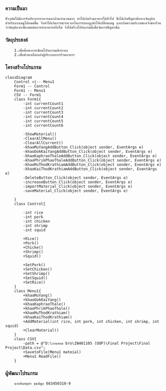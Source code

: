 ### ความเป็นมา
    ปัจจุบันได้มีการรับประทารอาหารนอกบ้านจำนวนมาก ทำให้เกิดร้านอาหารได้ทั่วไป ซึ่งได้เกิดปัญหาคือบางวัตถุดิบสำหรับบางเมนูได้หมดขึ้น จึงทำให้เกิดการชะรอเวลาในการบอกลูกค้าให้เปลี่ยนเมนู และเกิดความกังวลของเจ้าของร้านว่าวัตถุดิบจะเพียงพอต่อการทำอาหารหรือไม่ จึงได้สร้างโปรแกรมนี้เพื่อจัดการปัญหานั้น
### วัตถุประสงค์
        1.เพื่อศึกษาการเขียนโปรแกรมเชิงระบบ
        2.เพื่อช่วยเหลือเหล่าผู้ประกอบการร้านอาหาร
### โครงสร้างโปรแกรม
```mermaid
classDiagram
    Control <|-- Menu1
    Form1 -- Control
    Form1 -- Menu1
    CSV -- Form1
    class Form1{
        -int currentCount1
        -int currentCount2
        -int currentCount3
        -int currentCount4
        -int currentCount5
        -int currentCount6

        -ShowMaterial()
        -ClearAllMenu()
        -ClearAllCurrent()
        -khaoMuYangAddButton_Click(object sender, EventArgs e)
        -khaoOokKaiYangAddButton_Click(object sender, EventArgs e)
        -khaoKaphraoThaleAddButton_Click(object sender, EventArgs e)
        -khaoPhrikPhaoThaleAddButton_Click(object sender, EventArgs e)
        -khaoMuThodKrathiamAddButton_Click(object sender, EventArgs e)
        -khaoKaiThodKrathiamAddButton_Click(object sender, EventArgs e)
        -DeleteButton_Click(object sender, EventArgs e)
        -increaseButton_Click(object sender, EventArgs e)
        -importMaterial_Click(object sender, EventArgs e)
        -saveMaterial_Click(object sender, EventArgs e)

    }
    class Control{
        
        -int rice 
        -int pork 
        -int chicken
        -int shrimp 
        -int squid 

        +Rice()
        +Pork()
        +Chicke()
        +Shrimp()
        +Squid()

        +SetPork()
        +SetChicken()
        +SetShrimp()
        +SetSquid()
        +SetRice() 
    }
    class Menu1{
        +khaoMuYang()
        +khaoOokKaiYang()
        +khaoKaphraoThale()
        +khaoPhrikPhaoThale()
        +khaoMuThodKrathiam()
        +khaoKaiThodKrathiam()
        +AddMaterial(int rice, int pork, int chicken, int shrimp, int squid)
        +ClearMaterial()
    }
    class CSV{
        -path = @"D:\งานคอม bro\IN401105 (OOP)\Final Project\Final Project\Data.csv";
        +SavetoFile(Menu1 mateial)
        +Menu1 ReadFile()
    }

```

### ผู้พัฒนาโปรแกรม
        นายสินสมุทร ขุนพิมูล 663450310-9
